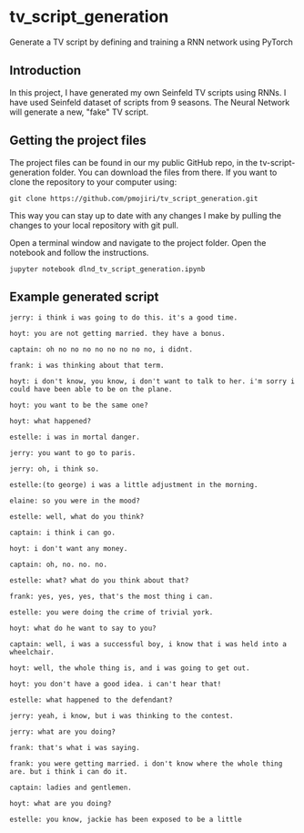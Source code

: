 # tv_script_generation
Generate a TV script by defining and training a RNN network using PyTorch

## Introduction
In this project, I have generated my own Seinfeld TV scripts using RNNs. I have used Seinfeld dataset of scripts from 9 seasons. The Neural Network will generate a new, "fake" TV script.

## Getting the project files
The project files can be found in our my public GitHub repo, in the tv-script-generation folder. You can download the files from there. If you want to clone the repository to your computer using:

```
git clone https://github.com/pmojiri/tv_script_generation.git
```
This way you can stay up to date with any changes I make by pulling the changes to your local repository with git pull.

Open a terminal window and navigate to the project folder. Open the notebook and follow the instructions.
```
jupyter notebook dlnd_tv_script_generation.ipynb

```
## Example generated script
```
jerry: i think i was going to do this. it's a good time.

hoyt: you are not getting married. they have a bonus.

captain: oh no no no no no no no no, i didnt.

frank: i was thinking about that term.

hoyt: i don't know, you know, i don't want to talk to her. i'm sorry i could have been able to be on the plane.

hoyt: you want to be the same one?

hoyt: what happened?

estelle: i was in mortal danger.

jerry: you want to go to paris.

jerry: oh, i think so.

estelle:(to george) i was a little adjustment in the morning.

elaine: so you were in the mood?

estelle: well, what do you think?

captain: i think i can go.

hoyt: i don't want any money.

captain: oh, no. no. no.

estelle: what? what do you think about that?

frank: yes, yes, yes, that's the most thing i can.

estelle: you were doing the crime of trivial york.

hoyt: what do he want to say to you?

captain: well, i was a successful boy, i know that i was held into a wheelchair.

hoyt: well, the whole thing is, and i was going to get out.

hoyt: you don't have a good idea. i can't hear that!

estelle: what happened to the defendant?

jerry: yeah, i know, but i was thinking to the contest.

jerry: what are you doing?

frank: that's what i was saying.

frank: you were getting married. i don't know where the whole thing are. but i think i can do it.

captain: ladies and gentlemen.

hoyt: what are you doing?

estelle: you know, jackie has been exposed to be a little
```

